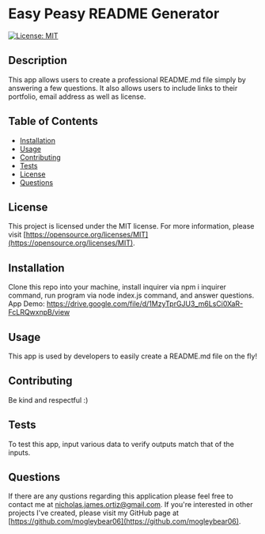 # Easy Peasy README Generator
  
  [![License: MIT](https://img.shields.io/badge/License-MIT-yellow.svg)](https://opensource.org/licenses/MIT)
  
  ## Description
  This app allows users to create a professional README.md file simply by answering a few questions. It also allows users to include links to their portfolio, email address as well as license.
  
  ## Table of Contents
  - [Installation](#installation)
  - [Usage](#usage)
  - [Contributing](#contributing)
  - [Tests](#tests)
  - [License](#license)
  - [Questions](#questions)

  ## License
  This project is licensed under the MIT license. For more information, please visit [https://opensource.org/licenses/MIT](https://opensource.org/licenses/MIT).

  ## Installation
  Clone this repo into your machine, install inquirer via npm i inquirer command, run program via node index.js command, and  answer questions. 
  App Demo: https://drive.google.com/file/d/1MzyTprGJU3_m6LsCi0XaR-FcLRQwxnpB/view
  
  ## Usage
  This app is used by developers to easily create a README.md file on the fly!
  
  ## Contributing
  Be kind and respectful :)
  
  ## Tests
  To test this app, input various data to verify outputs match that of the inputs.

  ## Questions
  If there are any qustions regarding this application please feel free to contact me at
  [nicholas.james.ortiz@gmail.com](mailto:nicholas.james.ortiz@gmail.com). If you're interested in other projects I've created,
  please visit my GitHub page at [https://github.com/mogleybear06](https://github.com/mogleybear06).
